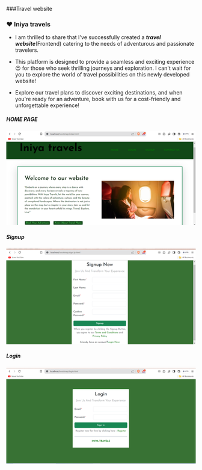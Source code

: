 ###Travel website
 ### :heart: Iniya travels
 - I am thrilled to share that I've successfully created a **_travel website_**(Frontend) catering to the needs of adventurous and passionate travelers. 
 
    
- This platform is designed to provide a seamless and exciting experience :heart_eyes: for those who seek thrilling journeys and exploration. I can't wait for you to explore the world of travel possibilities on this newly developed website!
 
- Explore our travel plans to discover exciting destinations, and when you're ready for an adventure, book with us for a cost-friendly and unforgettable experience!

##### HOME PAGE
<img src ="https://github.com/Sowbaranika1111/Projects/blob/main/imagess/travelWebsiteOutput.png">

##### Signup 
<img src="https://github.com/Sowbaranika1111/Projects/blob/main/imagess/signUpOutput.png">

##### Login
<img src= "https://github.com/Sowbaranika1111/Projects/blob/main/imagess/loginOutput.png">